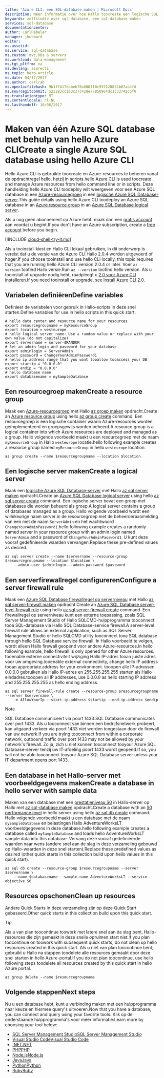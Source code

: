 ```yaml
---
title: 'Azure CLI: een SQL-database maken | Microsoft Docs'
description: Meer informatie over hoe Hallo toocreate een logische SQL Database-server, firewallregel op serverniveau en databases die gebruikmaken van Azure CLI.
keywords: zelfstudie over sql-database, een sql-database maken
services: sql-database
documentationcenter: 
author: CarlRabeler
manager: jhubbard
editor: 
ms.assetid: 
ms.service: sql-database
ms.custom: mvc,DBs & servers
ms.workload: data-management
ms.tgt_pltfrm: na
ms.devlang: azurecli
ms.topic: hero-article
ms.date: 04/17/2017
ms.author: carlrab
ms.openlocfilehash: 9b1ffb17eabeb70a000ff0c997128832b07aa4fd
ms.sourcegitcommit: 523283cc1b3c37c428e77850964dc1c33742c5f0
ms.translationtype: MT
ms.contentlocale: nl-NL
ms.lasthandoff: 10/06/2017
---
```

# <a name="create-a-single-azure-sql-database-using-hello-azure-cli"></a><span data-ttu-id="4a7e1-104">Maken van één Azure SQL database met behulp van hello Azure CLI</span><span class="sxs-lookup"><span data-stu-id="4a7e1-104">Create a single Azure SQL database using hello Azure CLI</span></span>

<span data-ttu-id="4a7e1-105">Hello Azure CLI is gebruikte toocreate en Azure-resources te beheren vanaf de opdrachtregel hello, hetzij in scripts.</span><span class="sxs-lookup"><span data-stu-id="4a7e1-105">hello Azure CLI is used toocreate and manage Azure resources from hello command line or in scripts.</span></span> <span data-ttu-id="4a7e1-106">Deze handleiding hello Azure CLI toodeploy wilt weergeven voor een Azure SQL database in een [Azure-resourcegroep](../azure-resource-manager/resource-group-overview.md) in een [logische Azure SQL Database-server](sql-database-features.md).</span><span class="sxs-lookup"><span data-stu-id="4a7e1-106">This guide details using hello Azure CLI toodeploy an Azure SQL database in an [Azure resource group](../azure-resource-manager/resource-group-overview.md) in an [Azure SQL Database logical server](sql-database-features.md).</span></span>

<span data-ttu-id="4a7e1-107">Als u nog geen abonnement op Azure hebt, maak dan een [gratis account](https://azure.microsoft.com/free/?WT.mc_id=A261C142F) aan voordat u begint.</span><span class="sxs-lookup"><span data-stu-id="4a7e1-107">If you don't have an Azure subscription, create a [free account](https://azure.microsoft.com/free/?WT.mc_id=A261C142F) before you begin.</span></span>

[!INCLUDE [cloud-shell-try-it.md](../../includes/cloud-shell-try-it.md)]

<span data-ttu-id="4a7e1-108">Als u tooinstall kiest en Hallo CLI lokaal gebruiken, in dit onderwerp is vereist dat u de versie van de Azure CLI Hallo 2.0.4 worden uitgevoerd of hoger.</span><span class="sxs-lookup"><span data-stu-id="4a7e1-108">If you choose tooinstall and use hello CLI locally, this topic requires that you are running hello Azure CLI version 2.0.4 or later.</span></span> <span data-ttu-id="4a7e1-109">Voer `az --version` toofind Hallo versie.</span><span class="sxs-lookup"><span data-stu-id="4a7e1-109">Run `az --version` toofind hello version.</span></span> <span data-ttu-id="4a7e1-110">Als u tooinstall of upgrade nodig hebt, raadpleegt u [2.0 voor Azure CLI installeren]( /cli/azure/install-azure-cli).</span><span class="sxs-lookup"><span data-stu-id="4a7e1-110">If you need tooinstall or upgrade, see [Install Azure CLI 2.0]( /cli/azure/install-azure-cli).</span></span> 

## <a name="define-variables"></a><span data-ttu-id="4a7e1-111">Variabelen definiëren</span><span class="sxs-lookup"><span data-stu-id="4a7e1-111">Define variables</span></span>

<span data-ttu-id="4a7e1-112">Definieer de variabelen voor gebruik in Hallo-scripts in deze snel starten.</span><span class="sxs-lookup"><span data-stu-id="4a7e1-112">Define variables for use in hello scripts in this quick start.</span></span>

```azurecli-interactive
# hello data center and resource name for your resources
export resourcegroupname = myResourceGroup
export location = westeurope
# hello logical server name: Use a random value or replace with your own value (do not capitalize)
export servername = server-$RANDOM
# Set an admin login and password for your database
export adminlogin = ServerAdmin
export password = ChangeYourAdminPassword1
# hello ip address range that you want tooallow tooaccess your DB
export startip = "0.0.0.0"
export endip = "0.0.0.0"
# hello database name
export databasename = mySampleDatabase
```

## <a name="create-a-resource-group"></a><span data-ttu-id="4a7e1-113">Een resourcegroep maken</span><span class="sxs-lookup"><span data-stu-id="4a7e1-113">Create a resource group</span></span>

<span data-ttu-id="4a7e1-114">Maak een [Azure-resourcegroep](../azure-resource-manager/resource-group-overview.md) met Hallo [az groep maken](/cli/azure/group#create) opdracht.</span><span class="sxs-lookup"><span data-stu-id="4a7e1-114">Create an [Azure resource group](../azure-resource-manager/resource-group-overview.md) using hello [az group create](/cli/azure/group#create) command.</span></span> <span data-ttu-id="4a7e1-115">Een resourcegroep is een logische container waarin Azure-resources worden geïmplementeerd en groepsgewijs worden beheerd.</span><span class="sxs-lookup"><span data-stu-id="4a7e1-115">A resource group is a logical container into which Azure resources are deployed and managed as a group.</span></span> <span data-ttu-id="4a7e1-116">Hallo volgende voorbeeld maakt u een resourcegroep met de naam `myResourceGroup` in Hallo `westeurope` locatie.</span><span class="sxs-lookup"><span data-stu-id="4a7e1-116">hello following example creates a resource group named `myResourceGroup` in hello `westeurope` location.</span></span>

```azurecli-interactive
az group create --name $resourcegroupname --location $location
```
## <a name="create-a-logical-server"></a><span data-ttu-id="4a7e1-117">Een logische server maken</span><span class="sxs-lookup"><span data-stu-id="4a7e1-117">Create a logical server</span></span>

<span data-ttu-id="4a7e1-118">Maak een [logische Azure SQL Database-server](sql-database-features.md) met Hallo [az sql server maken](/cli/azure/sql/server#create) opdracht.</span><span class="sxs-lookup"><span data-stu-id="4a7e1-118">Create an [Azure SQL Database logical server](sql-database-features.md) using hello [az sql server create](/cli/azure/sql/server#create) command.</span></span> <span data-ttu-id="4a7e1-119">Een logische server bevat een groep met databases die worden beheerd als groep.</span><span class="sxs-lookup"><span data-stu-id="4a7e1-119">A logical server contains a group of databases managed as a group.</span></span> <span data-ttu-id="4a7e1-120">Hallo volgende voorbeeld wordt een willekeurige naam server in de resourcegroep met de beheerderaanmelding van een met de naam `ServerAdmin` en het wachtwoord `ChangeYourAdminPassword1`.</span><span class="sxs-lookup"><span data-stu-id="4a7e1-120">hello following example creates a randomly named server in your resource group with an admin login named `ServerAdmin` and a password of `ChangeYourAdminPassword1`.</span></span> <span data-ttu-id="4a7e1-121">U kunt deze vooraf gedefinieerde waarden vervangen.</span><span class="sxs-lookup"><span data-stu-id="4a7e1-121">Replace these pre-defined values as desired.</span></span>

```azurecli-interactive
az sql server create --name $servername --resource-group $resourcegroupname --location $location \
    --admin-user $adminlogin --admin-password $password
```

## <a name="configure-a-server-firewall-rule"></a><span data-ttu-id="4a7e1-122">Een serverfirewallregel configureren</span><span class="sxs-lookup"><span data-stu-id="4a7e1-122">Configure a server firewall rule</span></span>

<span data-ttu-id="4a7e1-123">Maak een [Azure SQL Database firewallregel op serverniveau](sql-database-firewall-configure.md) met Hallo [az sql server-firewall maken](/cli/azure/sql/server/firewall-rule#create) opdracht.</span><span class="sxs-lookup"><span data-stu-id="4a7e1-123">Create an [Azure SQL Database server-level firewall rule](sql-database-firewall-configure.md) using hello [az sql server firewall create](/cli/azure/sql/server/firewall-rule#create) command.</span></span> <span data-ttu-id="4a7e1-124">Een firewallregel op serverniveau kunt een externe toepassing, zoals SQL Server Management Studio of Hallo SQLCMD-hulpprogramma tooconnect tooa SQL-database via Hallo SQL Database-service firewall.</span><span class="sxs-lookup"><span data-stu-id="4a7e1-124">A server-level firewall rule allows an external application, such as SQL Server Management Studio or hello SQLCMD utility tooconnect tooa SQL database through hello SQL Database service firewall.</span></span> <span data-ttu-id="4a7e1-125">In Hallo voorbeeld te volgen, wordt alleen Hallo firewall geopend voor andere Azure-resources.</span><span class="sxs-lookup"><span data-stu-id="4a7e1-125">In hello following example, hello firewall is only opened for other Azure resources.</span></span> <span data-ttu-id="4a7e1-126">tooenable externe connectiviteit wijziging Hallo IP-adres tooan juiste adres voor uw omgeving.</span><span class="sxs-lookup"><span data-stu-id="4a7e1-126">tooenable external connectivity, change hello IP address tooan appropriate address for your environment.</span></span> <span data-ttu-id="4a7e1-127">tooopen alle IP-adressen 0.0.0.0 gebruiken als Hallo IP-adres en 255.255.255.255 starten als Hallo eindadres.</span><span class="sxs-lookup"><span data-stu-id="4a7e1-127">tooopen all IP addresses, use 0.0.0.0 as hello starting IP address and 255.255.255.255 as hello ending address.</span></span>  

```azurecli-interactive
az sql server firewall-rule create --resource-group $resourcegroupname --server $servername \
    -n AllowYourIp --start-ip-address $startip --end-ip-address $endip
```

> [!NOTE]
> <span data-ttu-id="4a7e1-128">SQL Database communiceert via poort 1433.</span><span class="sxs-lookup"><span data-stu-id="4a7e1-128">SQL Database communicates over port 1433.</span></span> <span data-ttu-id="4a7e1-129">Als u tooconnect van binnen een bedrijfsnetwerk probeert, kan uitgaand verkeer via poort 1433 niet worden toegestaan door de firewall van uw netwerk.</span><span class="sxs-lookup"><span data-stu-id="4a7e1-129">If you are trying tooconnect from within a corporate network, outbound traffic over port 1433 may not be allowed by your network's firewall.</span></span> <span data-ttu-id="4a7e1-130">Zo ja, zich u niet kunnen tooconnect tooyour Azure SQL Database-server tenzij uw IT-afdeling poort 1433 wordt geopend.</span><span class="sxs-lookup"><span data-stu-id="4a7e1-130">If so, you will not be able tooconnect tooyour Azure SQL Database server unless your IT department opens port 1433.</span></span>
>

## <a name="create-a-database-in-hello-server-with-sample-data"></a><span data-ttu-id="4a7e1-131">Een database in het Hallo-server met voorbeeldgegevens maken</span><span class="sxs-lookup"><span data-stu-id="4a7e1-131">Create a database in hello server with sample data</span></span>

<span data-ttu-id="4a7e1-132">Maken van een database met een [prestatieniveau S0](sql-database-service-tiers.md) in Hallo-server op Hallo met [az sql-database maken](/cli/azure/sql/db#create) opdracht.</span><span class="sxs-lookup"><span data-stu-id="4a7e1-132">Create a database with an [S0 performance level](sql-database-service-tiers.md) in hello server using hello [az sql db create](/cli/azure/sql/db#create) command.</span></span> <span data-ttu-id="4a7e1-133">Hallo volgende voorbeeld maakt u een database met de naam `mySampleDatabase` en belastingen Hallo AdventureWorksLT voorbeeldgegevens in deze database.</span><span class="sxs-lookup"><span data-stu-id="4a7e1-133">hello following example creates a database called `mySampleDatabase` and loads hello AdventureWorksLT sample data into this database.</span></span> <span data-ttu-id="4a7e1-134">Vervang deze vooraf gedefinieerde waarden naar wens (andere snel aan de slag in deze verzameling gebouwd op Hallo-waarden in deze snel starten).</span><span class="sxs-lookup"><span data-stu-id="4a7e1-134">Replace these predefined values as desired (other quick starts in this collection build upon hello values in this quick start).</span></span>

```azurecli-interactive
az sql db create --resource-group $resourcegroupname --server $servername \
    --name $databasename --sample-name AdventureWorksLT --service-objective S0
```

## <a name="clean-up-resources"></a><span data-ttu-id="4a7e1-135">Resources opschonen</span><span class="sxs-lookup"><span data-stu-id="4a7e1-135">Clean up resources</span></span>

<span data-ttu-id="4a7e1-136">Andere Quick Starts in deze verzameling zijn op deze Quick Start gebaseerd.</span><span class="sxs-lookup"><span data-stu-id="4a7e1-136">Other quick starts in this collection build upon this quick start.</span></span> 

> [!TIP]
> <span data-ttu-id="4a7e1-137">Als u van plan toocontinue toowork met latere snel aan de slag bent, Hallo-resources die zijn gemaakt in deze snelle opruimen start niet.</span><span class="sxs-lookup"><span data-stu-id="4a7e1-137">If you plan toocontinue on toowork with subsequent quick starts, do not clean up hello resources created in this quick start.</span></span> <span data-ttu-id="4a7e1-138">Als u niet van plan toocontinue bent, gebruikt u Hallo na stappen toodelete alle resources gemaakt door deze snel starten in hello Azure-portal.</span><span class="sxs-lookup"><span data-stu-id="4a7e1-138">If you do not plan toocontinue, use hello following steps toodelete all resources created by this quick start in hello Azure portal.</span></span>
>

```azurecli-interactive
az group delete --name $resourcegroupname
```

## <a name="next-steps"></a><span data-ttu-id="4a7e1-139">Volgende stappen</span><span class="sxs-lookup"><span data-stu-id="4a7e1-139">Next steps</span></span>

<span data-ttu-id="4a7e1-140">Nu u een database hebt, kunt u verbinding maken met een hulpprogramma naar keuze en hiermee query's uitvoeren.</span><span class="sxs-lookup"><span data-stu-id="4a7e1-140">Now that you have a database, you can connect and query using your favorite tools.</span></span> <span data-ttu-id="4a7e1-141">Klik op de onderstaande hulpprogramma's voor meer informatie:</span><span class="sxs-lookup"><span data-stu-id="4a7e1-141">Learn more by choosing your tool below:</span></span>

- [<span data-ttu-id="4a7e1-142">SQL Server Management Studio</span><span class="sxs-lookup"><span data-stu-id="4a7e1-142">SQL Server Management Studio</span></span>](sql-database-connect-query-ssms.md)
- [<span data-ttu-id="4a7e1-143">Visual Studio Code</span><span class="sxs-lookup"><span data-stu-id="4a7e1-143">Visual Studio Code</span></span>](sql-database-connect-query-vscode.md)
- [<span data-ttu-id="4a7e1-144">.NET</span><span class="sxs-lookup"><span data-stu-id="4a7e1-144">.NET</span></span>](sql-database-connect-query-dotnet.md)
- [<span data-ttu-id="4a7e1-145">PHP</span><span class="sxs-lookup"><span data-stu-id="4a7e1-145">PHP</span></span>](sql-database-connect-query-php.md)
- [<span data-ttu-id="4a7e1-146">Node.js</span><span class="sxs-lookup"><span data-stu-id="4a7e1-146">Node.js</span></span>](sql-database-connect-query-nodejs.md)
- [<span data-ttu-id="4a7e1-147">Java</span><span class="sxs-lookup"><span data-stu-id="4a7e1-147">Java</span></span>](sql-database-connect-query-java.md)
- [<span data-ttu-id="4a7e1-148">Python</span><span class="sxs-lookup"><span data-stu-id="4a7e1-148">Python</span></span>](sql-database-connect-query-python.md)
- [<span data-ttu-id="4a7e1-149">Ruby</span><span class="sxs-lookup"><span data-stu-id="4a7e1-149">Ruby</span></span>](sql-database-connect-query-ruby.md)

